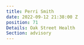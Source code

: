 ```yaml
---
title: Perri Smith
date: 2022-09-12 21:38:00 Z
position: 71
Details: Oak Street Health
Section: advisory
---
```


